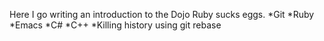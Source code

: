 Here I go writing an introduction to the Dojo
Ruby sucks eggs.
*Git
*Ruby
*Emacs
*C#
*C++
*Killing history using git rebase
